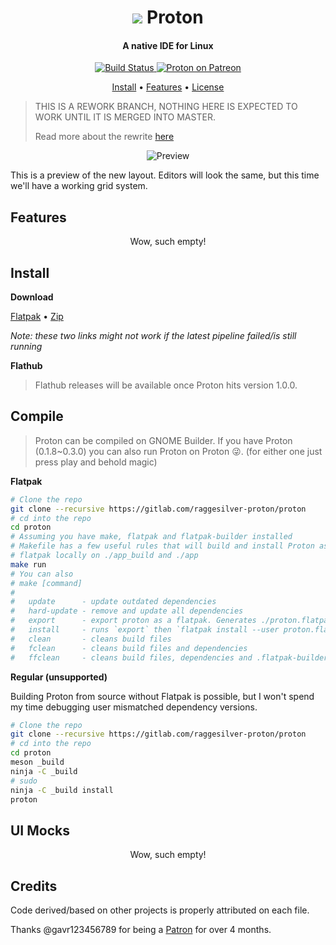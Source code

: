 <div align="center">
    <h1>
        <img src="https://gitlab.com/raggesilver-proton/proton/raw/proton2/data/icons/hicolor/scalable/apps/com.raggesilver.Proton.svg" /> Proton
    </h1>
    <h4>A native IDE for Linux</h4>
    <p>
        <a href="https://gitlab.com/raggesilver-proton/proton/pipelines">
            <img src="https://gitlab.com/raggesilver-proton/proton/badges/proton2/pipeline.svg" alt="Build Status" />
        </a>
        <a href="https://www.patreon.com/raggesilver">
            <img src="https://img.shields.io/badge/patreon-donate-orange.svg?logo=patreon" alt="Proton on Patreon" />
        </a>
    </p>
    <p>
        <a href="#install">Install</a> •
        <a href="#features">Features</a> •
        <!-- <a href="#features">Features</a> • -->
        <a href="https://gitlab.com/raggesilver-proton/proton/blob/proton2/LICENSE">License</a>
    </p>
</div>

> THIS IS A REWORK BRANCH, NOTHING HERE IS EXPECTED TO WORK UNTIL IT IS
> MERGED INTO MASTER.
>
> Read more about the rewrite [here](https://www.patreon.com/posts/proton-rewrite-36815536)

<div align="center">
    <img src="https://imgur.com/yw2EpLI.png" alt="Preview"/>
</div>

This is a preview of the new layout. Editors will look the same, but this
time we'll have a working grid system.

## Features

<div align="center">
Wow, such empty!
</div>

## Install

**Download**

[Flatpak](https://gitlab.com/raggesilver-proton/proton/-/jobs/artifacts/proton2/raw/proton.flatpak?job=build) • [Zip](https://gitlab.com/raggesilver-proton/proton/-/jobs/artifacts/proton2/download?job=build)

*Note: these two links might not work if the latest pipeline failed/is still running*

**Flathub**

> Flathub releases will be available once Proton hits version 1.0.0.

## Compile

> Proton can be compiled on GNOME Builder. If you have Proton
> (0.1.8~0.3.0) you can also run Proton on Proton 😜️. (for either one
> just press play and behold magic)

**Flatpak**

```bash
# Clone the repo
git clone --recursive https://gitlab.com/raggesilver-proton/proton
# cd into the repo
cd proton
# Assuming you have make, flatpak and flatpak-builder installed
# Makefile has a few useful rules that will build and install Proton as a
# flatpak locally on ./app_build and ./app
make run
# You can also
# make [command]
#
#   update      - update outdated dependencies
#   hard-update - remove and update all dependencies
#   export      - export proton as a flatpak. Generates ./proton.flatpak
#   install     - runs `export` then `flatpak install --user proton.flatpak`
#   clean       - cleans build files
#   fclean      - cleans build files and dependencies
#   ffclean     - cleans build files, dependencies and .flatpak-builder
```

**Regular (unsupported)**

Building Proton from source without Flatpak is possible, but I won't spend
my time debugging user mismatched dependency versions.

```bash
# Clone the repo
git clone --recursive https://gitlab.com/raggesilver-proton/proton
# cd into the repo
cd proton
meson _build
ninja -C _build
# sudo
ninja -C _build install
proton
```

## UI Mocks

<div align="center">
Wow, such empty!
</div>

## Credits

Code derived/based on other projects is properly attributed on each file.

Thanks @gavr123456789 for being a [Patron](https://patreon.com/raggesilver)
for over 4 months.
